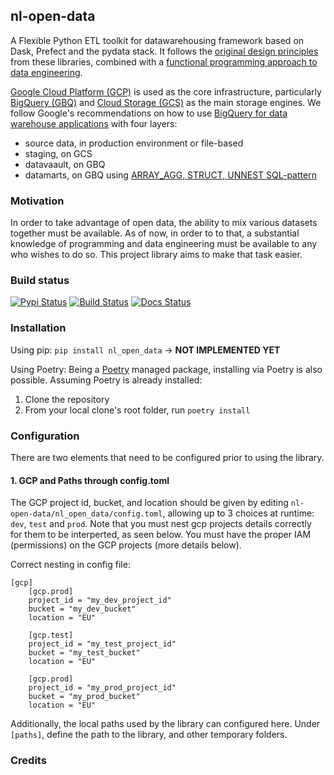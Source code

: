## nl-open-data

A Flexible Python ETL toolkit for datawarehousing framework based on Dask, Prefect and the pydata stack. It follows the [original design principles](https://stories.dask.org/en/latest/prefect-workflows.html) from these libraries, combined with a [functional programming approach to data engineering](https://medium.com/@maximebeauchemin/functional-data-engineering-a-modern-paradigm-for-batch-data-processing-2327ec32c42a).

[Google Cloud Platform (GCP)](https://cloud.google.com/docs/) is used as the core infrastructure, particularly [BigQuery (GBQ)](https://cloud.google.com/bigquery/docs/) and [Cloud Storage (GCS)](https://cloud.google.com/storage/) as the main storage engines. We follow Google's recommendations on how to use [BigQuery for data warehouse applications](https://cloud.google.com/solutions/bigquery-data-warehouse) with four layers:

- source data, in production environment or file-based
- staging, on GCS
- datavaault, on GBQ
- datamarts, on GBQ using [ARRAY_AGG, STRUCT, UNNEST SQL-pattern](https://medium.freecodecamp.org/exploring-a-powerful-sql-pattern-array-agg-struct-and-unnest-b7dcc6263e36)


### Motivation
In order to take advantage of open data, the ability to mix various datasets together must be available. As of now, in order to to that, a substantial knowledge of programming and data engineering must be available to any who wishes to do so. This project library aims to make that task easier.


### Build status
[![Pypi Status](https://img.shields.io/pypi/v/nl-open-data.svg)](https://pypi.python.org/pypi/nl-open-data) [![Build Status](https://img.shields.io/travis/dataverbinders/nl-open-data.svg)](https://travis-ci.com/dataverbinders/nl-open-data) [![Docs Status](https://readthedocs.org/projects/nl-open-data/badge/?version=latest)](https://dataverbinders.github.io/nl-open-data)


### Installation

Using pip:
    `pip install nl_open_data` -> **NOT IMPLEMENTED YET**

Using Poetry:
    Being a [Poetry](https://python-poetry.org/) managed package, installing via Poetry is also possible. Assuming Poetry is already installed:
    
1. Clone the repository
2. From your local clone's root folder, run `poetry install`
<!-- Use `gcloud` to initiatlize a project. To setup BigQuery run

```
>>> make bq-datasets
``` -->

### Configuration

There are two elements that need to be configured prior to using the library.

#### 1. GCP and Paths through config.toml

The GCP project id, bucket, and location should be given by editing `nl-open-data/nl_open_data/config.toml`, allowing up to 3 choices at runtime: `dev`, `test` and `prod`. Note that you must nest gcp projects details correctly for them to be interperted, as seen below. You must have the proper IAM (permissions) on the GCP projects (more details below).

Correct nesting in config file:
```
[gcp]
    [gcp.prod]
    project_id = "my_dev_project_id"
    bucket = "my_dev_bucket"
    location = "EU"

    [gcp.test]
    project_id = "my_test_project_id"
    bucket = "my_test_bucket"
    location = "EU"

    [gcp.prod]
    project_id = "my_prod_project_id"
    bucket = "my_prod_bucket"
    location = "EU"
```
Additionally, the local paths used by the library can configured here. Under `[paths]`, define the path to the library, and other temporary folders.


### Credits

<!-- This package was created with Cookiecutter_ and the `audreyr/cookiecutter-pypackage`_ project template.


.. _Cookiecutter: https://github.com/audreyr/cookiecutter
.. _`audreyr/cookiecutter-pypackage`: https://github.com/audreyr/cookiecutter-pypackage -->
